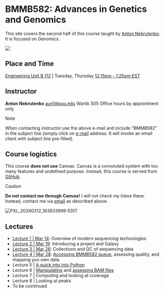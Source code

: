 # BMMB582: Advances in Genetics and Genomics
This site covers the second half of this course taught by [Anton Nekrutenko](https://nekrut.bx.psu.edu). It is focused on Genomics.

[![](https://imgs.xkcd.com/comics/cautionary.png)](https://xkcd.com/456)

## Place and Time

[Engineering Unit B 112](https://www.map.psu.edu/?id=1134#!m/336405) | Tuesday, Thursday [12:15pm - 1:25pm EST](https://www.timeanddate.com/)

## Instructor

**Anton Nekrutenko**
[aun1@psu.edu](mailto:aun1@psu.edu?Subject=BMMB582)
Wartik 505
Office hours by appointment only

> [!NOTE]
> When contacting instructor use the above e-mail and include "BMMB582" in the subject line (simply click on [e-mail](mailto:aun1@psu.edu?Subject=BMMB582) address. It will invoke an email client with subject line pre-filled).

## Course logistics

This course **does not use** Canvas. Canvas is a convoluted system with too many features and undefined purpose. Instead, this course is served from [GitHub](https://github.com/nekrut/BMMB582). 

> [!CAUTION]
> **Do not contact me through Canvas!** I will not check my Inbox there. Instead, contact me via [email](mailto:aun1@psu.edu?Subject=BMMB582) as described above.
> 
![PXL_20240312_163833999-EDIT](https://github.com/nekrut/BMMB582/assets/4291636/7ec1c691-954a-43f4-a7d2-030148877222)

## Lectures

- [Lecture 1 | Mar 14](https://github.com/nekrut/BMMB582/blob/main/lectures/lecture1.md): Overview of modern sequencing technologies
- [Lecture 2 | Mar 19](https://training.galaxyproject.org/training-material/topics/introduction/tutorials/galaxy-intro-101/tutorial.html): Introducing a project and Galaxy
- [Lecture 3 | Mar 26](https://gxy.io/GTN:T00146): Collections and QC of sequencing data
- [Lecture 4 | Mar 28](https://training.galaxyproject.org/training-material/topics/introduction/tutorials/vsi_qc/tutorial.html): [Accessing BMMB582 queue](https://github.com/nekrut/BMMB582/blob/main/queue.md), assessing quality, and mapping you own data
- Lecture 5 | [A quick into into Python](https://training.galaxyproject.org/training-material/topics/data-science/tutorials/python-basics/tutorial.html)
- Lecture 6 | [Manipulating](https://training.galaxyproject.org/training-material/topics/introduction/tutorials/galaxy-intro-ngs-data-managment/tutorial.html) and [assessing BAM files](https://samtools.github.io/hts-specs/SAMv1.pdf)
- Lecture 7 | Computing and looking at coverage
- Lecture 8 | Looking at peaks
- To be cointinued


